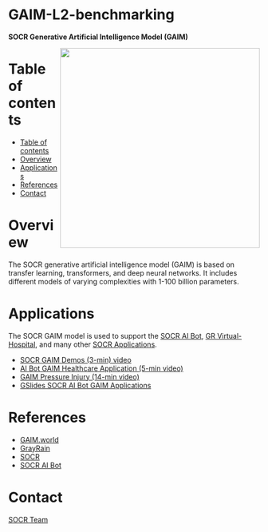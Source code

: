 # GAIM-L2-benchmarking
**SOCR Generative Artificial Intelligence Model (GAIM)**

<a href="https://GAIM.world"><img align="right" width="400" src="https://github.com/SOCR/GAIM/blob/e395daf735cece02937ee8584dce28b82b8bf945/source/GAIM_Pic1.png"></a>

Table of contents
=================

<!--ts-->
   * [Table of contents](#table-of-contents)
   * [Overview](#overview)
   * [Applications](#applications)
   * [References](#references)
   * [Contact](#contact)
<!--te-->


Overview
========

The SOCR generative artificial intelligence model (GAIM) is based on transfer learning, transformers, and deep neural networks. It includes different
models of varying complexities with 1-100 billion parameters.


Applications
============

The SOCR GAIM model is used to support the [SOCR AI Bot](https://rcompute.nursing.umich.edu/SOCR_AI_Bot/), [GR Virtual-Hospital](https://gray-rain.com/), and many other
[SOCR Applications](https://socr.umich.edu/HTML5/).

* [SOCR GAIM Demos (3-min) video](https://drive.google.com/drive/folders/17OA0QqQhJ_sHNu1SPsY2Ofu4M2lQuzkR)
* [AI Bot GAIM Healthcare Application (5-min video)](https://drive.google.com/drive/folders/17OA0QqQhJ_sHNu1SPsY2Ofu4M2lQuzkR)
* [GAIM Pressure Injury (14-min video)](https://drive.google.com/drive/folders/17OA0QqQhJ_sHNu1SPsY2Ofu4M2lQuzkR)
* [GSlides SOCR AI Bot GAIM Applications](https://docs.google.com/presentation/d/1HCCWtRaqtPVMLAAcTiO6ankF6yLdLu0NUHxhpSfHIDg/edit?usp=sharing)


References
==========

* [GAIM.world](https://GAIM.world)
* [GrayRain](https://www.grayrain.org)
* [SOCR](https://SOCR.umich.edu)
* [SOCR AI Bot](https://rcompute.nursing.umich.edu/SOCR_AI_Bot/)

<!-- http://www.gray-rain.com
				http://www.gray-rain.org
				http://www.grayrain.org
				http://www.grayrain.net
-->

Contact
=======

[SOCR Team](https://www.socr.umich.edu/people/)
